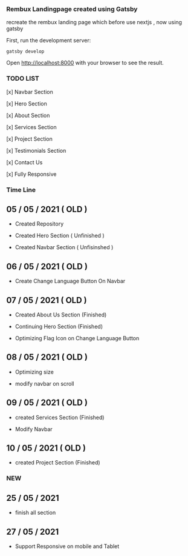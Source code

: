 ### Rembux Landingpage created using Gatsby

recreate the rembux landing page which before use nextjs , now using gatsby

First, run the development server:

```
gatsby develop
```

Open [http://localhost:8000](http://localhost:8000) with your browser to see the result.

### TODO LIST

[x] Navbar Section

[x] Hero Section

[x] About Section

[x] Services Section

[x] Project Section

[x] Testimonials Section

[x] Contact Us

[x] Fully Responsive

### Time Line

## 05 / 05 / 2021 ( OLD )

- Created Repository

- Created Hero Section ( Unfinished )

- Created Navbar Section ( Unfisinshed )

## 06 / 05 / 2021 ( OLD )

- Create Change Language Button On Navbar

## 07 / 05 / 2021 ( OLD )

- Created About Us Section (Finished)

- Continuing Hero Section (Finished)

- Optimizing Flag Icon on Change Language Button

## 08 / 05 / 2021 ( OLD )

- Optimizing size

- modify navbar on scroll

## 09 / 05 / 2021 ( OLD )

- created Services Section (Finished)

- Modify Navbar

## 10 / 05 / 2021 ( OLD )

- created Project Section (Finished)

### NEW

## 25 / 05 / 2021

- finish all section

## 27 / 05 / 2021

- Support Responsive on mobile and Tablet
